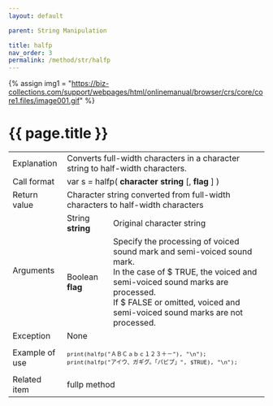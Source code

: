 ```yaml
---
layout: default

parent: String Manipulation

title: halfp
nav_order: 3
permalink: /method/str/halfp
---
```

{% assign img1 = "https://biz-collections.com/support/webpages/html/onlinemanual/browser/crs/core/core1.files/image001.gif" %}


# {{ page.title }}

<table>
  <tr>
    <td>Explanation</td>
    <td colspan="2">Converts full-width characters in a character string to half-width characters.</td>
  </tr>
  <tr>
    <td>Call format</td>
    <td colspan="2">var s = halfp( <b>character string</b> [, <b>flag</b> ] )</td>
  </tr>
  <tr>
    <td>Return value</td>
    <td colspan="2">Character string converted from full-width characters to half-width characters</td>
  </tr>  
  <tr>
    <td rowspan="2">Arguments</td>
    <td>String <b>string</b></td>
    <td>Original character string</td>
  </tr>
  <tr>
    <td>Boolean <b>flag</b></td>
    <td>Specify the processing of voiced sound mark and semi-voiced sound mark.<br>In the case of $ TRUE, the voiced and semi-voiced sound marks are processed.<br>If $ FALSE or omitted, voiced and semi-voiced sound marks are not processed.</td>
  </tr>
  <tr>
    <td>Exception</td>
    <td colspan="2">None</td>
  </tr>
  <tr>
    <td>Example of use</td>
    <td colspan="2"><code><pre>print(halfp("ＡＢＣａｂｃ１２３＋－"), "\n");
print(halfp("アイウ、ガギグ。「パピプ」", $TRUE), "\n");</pre></code></td>
  </tr>
  <tr>
    <td>Related item</td>
    <td colspan="2"><a >fullp</a> method</td>
  </tr>
</table>

